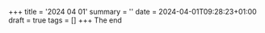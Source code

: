 +++
title = '2024 04 01'
summary = ''
date = 2024-04-01T09:28:23+01:00
draft = true
tags = []
+++
The end
